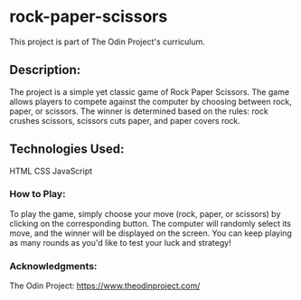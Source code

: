 ﻿# rock-paper-scissors
This project is part of The Odin Project's curriculum.

## Description:

The project is a simple yet classic game of Rock Paper Scissors. The game allows players to compete against the computer by choosing between rock, paper, or scissors. The winner is determined based on the rules: rock crushes scissors, scissors cuts paper, and paper covers rock.

## Technologies Used:

HTML
CSS
JavaScript

### How to Play:

To play the game, simply choose your move (rock, paper, or scissors) by clicking on the corresponding button. The computer will randomly select its move, and the winner will be displayed on the screen. You can keep playing as many rounds as you'd like to test your luck and strategy!

 

### Acknowledgments:

The Odin Project: https://www.theodinproject.com/
 
